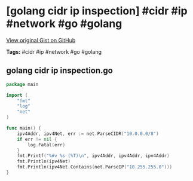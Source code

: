 # [golang cidr ip inspection] #cidr #ip #network #go #golang

[View original Gist on GitHub](https://gist.github.com/Integralist/3fb9a8d8e52d1f0725bf4026491e6f49)

**Tags:** #cidr #ip #network #go #golang

## golang cidr ip inspection.go

```go
package main

import (
	"fmt"
	"log"
	"net"
)

func main() {
	ipv4Addr, ipv4Net, err := net.ParseCIDR("10.0.0.0/8")
	if err != nil {
		log.Fatal(err)
	}
	fmt.Printf("%#v %s (%T)\n", ipv4Addr, ipv4Addr, ipv4Addr)
	fmt.Println(ipv4Net)
	fmt.Println(ipv4Net.Contains(net.ParseIP("10.255.255.0")))
}

```


